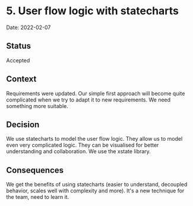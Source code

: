 # 5. User flow logic with statecharts

Date: 2022-02-07

## Status

Accepted

## Context

Requirements were updated. Our simple first approach will become quite complicated when we try to adapt it to new requirements. We need something more suitable.

## Decision

We use statecharts to model the user flow logic. They allow us to model even very complicated logic. They can be visualised for better understanding and collaboration. We use the xstate library.

## Consequences

We get the benefits of using statecharts (easier to understand, decoupled behavior, scales well with complexity and more). It's a new technique for the team, need to learn it.
